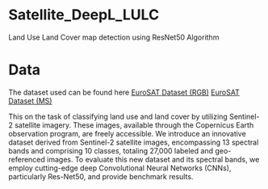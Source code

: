 # Satellite_DeepL_LULC

Land Use Land Cover map detection using ResNet50 Algorithm

# Data
The dataset used can be found here
[EuroSAT Dataset (RGB)](https://madm.dfki.de/files/sentinel/EuroSAT.zip)
[EuroSAT Dataset (MS)](https://madm.dfki.de/files/sentinel/EuroSATallBands.zip)

This on the task of classifying land use and land cover by utilizing Sentinel-2 satellite imagery. These images, available through the Copernicus Earth observation program, are freely accessible. We introduce an innovative dataset derived from Sentinel-2 satellite images, encompassing 13 spectral bands and comprising 10 classes, totaling 27,000 labeled and geo-referenced images. To evaluate this new dataset and its spectral bands, we employ cutting-edge deep Convolutional Neural Networks (CNNs), particularly Res-Net50, and provide benchmark results.
